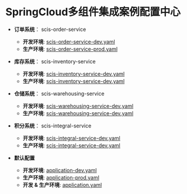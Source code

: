 # SpringCloud多组件集成案例配置中心

 - **订单系统**： scis-order-service
   - **开发环境**: [scis-order-service-dev.yaml](https://github.com/AnswerAICode/spring-cloud-config/blob/master/springcloud-integration-services/scis-order-service-dev.yaml)
   - **生产环境**: [scis-order-service-prod.yaml](https://github.com/AnswerAICode/spring-cloud-config/blob/master/springcloud-integration-services/scis-order-service-prod.yaml)
 
 - **库存系统**： scis-inventory-service
   - **开发环境**: [scis-inventory-service-dev.yaml](https://github.com/AnswerAICode/spring-cloud-config/blob/master/springcloud-integration-services/scis-inventory-service-dev.yaml)
   - **生产环境**: [scis-inventory-service-dev.yaml](https://github.com/AnswerAICode/spring-cloud-config/blob/master/springcloud-integration-services/scis-inventory-service-prod.yaml)
 
 - **仓储系统**： scis-warehousing-service
   - **开发环境**: [scis-warehousing-service-dev.yaml](https://github.com/AnswerAICode/spring-cloud-config/blob/master/springcloud-integration-services/scis-warehousing-service-dev.yaml)
   - **生产环境**: [scis-warehousing-service-dev.yaml](https://github.com/AnswerAICode/spring-cloud-config/blob/master/springcloud-integration-services/scis-warehousing-service-prod.yaml)
 
 - **积分系统**： scis-integral-service
   - **开发环境**: [scis-integral-service-dev.yaml](https://github.com/AnswerAICode/spring-cloud-config/blob/master/springcloud-integration-services/scis-integral-service-dev.yaml)
   - **生产环境**: [scis-integral-service-dev.yaml](https://github.com/AnswerAICode/spring-cloud-config/blob/master/springcloud-integration-services/scis-integral-service-prod.yaml)

 - **默认配置**
   - **开发环境**: [application-dev.yaml](https://github.com/AnswerAICode/spring-cloud-config/blob/master/springcloud-integration-services/application-dev.yaml)
   - **生产环境**: [application-prod.yaml](https://github.com/AnswerAICode/spring-cloud-config/blob/master/springcloud-integration-services/application-prod.yaml)
   - **开发 & 生产环境**: [application.yaml](https://github.com/AnswerAICode/spring-cloud-config/blob/master/springcloud-integration-services/application.yaml)